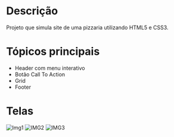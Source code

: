 # Descrição
Projeto que simula site de uma pizzaria utilizando HTML5 e CSS3.

# Tópicos principais
<ul> 
  <li>Header com menu interativo</li> 
  <li>Botão Call To Action</li>
  <li>Grid</li>
  <li>Footer</li>
</ul>

# Telas
![Img1](https://github.com/Julianedr/Projeto-Pizzaria/assets/166561164/9e7f363f-ff15-4456-acf3-0cbd8758b1b8)
![IMG2](https://github.com/Julianedr/Projeto-Pizzaria/assets/166561164/55d043de-109f-4dc5-95be-6af761ab9528)
![IMG3](https://github.com/Julianedr/Projeto-Pizzaria/assets/166561164/60624499-4bba-431a-a516-fd51ceaf94ba)
